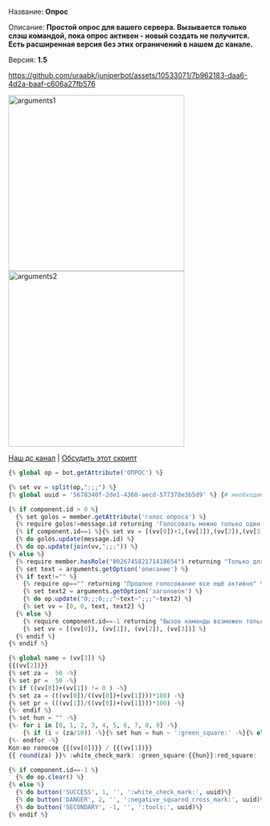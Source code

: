 Название: **Опрос**

Описание: **Простой опрос для вашего сервера. Вызывается только слэш командой, пока опрос активен - новый создать не получится. Есть расширенная версия без этих ограничений в нашем дс канале.**

Версия: **1.5**

https://github.com/uraabk/juniperbot/assets/10533071/7b962183-daa6-4d2a-baaf-c606a27fb576


<img src="https://github.com/uraabk/juniperbot/assets/10533071/6cb7b429-d702-4921-8aba-2c021e0ceda0" width="350" alt="arguments1">
<img src="https://github.com/uraabk/juniperbot/assets/10533071/53239679-a3b4-4f0d-a834-987da4d2faad" width="350" alt="arguments2">

[Наш дс канал](https://discord.gg/TwKWBPrffE) | [Обсудить этот скрипт](https://discord.com/channels/1117328976097067008/1118286912222937128/1118286912222937128)

```Julia
{% global op = bot.getAttribute('ОПРОС') %}

{% set vv = split(op,";;;") %}
{% global uuid = '5678340f-2de1-4360-aecd-577378e3b5d9' %} {# необходимо изменить #}

{% if component.id > 0 %}
  {% set golos = member.getAttribute('голос опроса') %}
  {% require golos!=message.id returning 'Голосовать можно только один раз.'%}
  {% if component.id==1 %}{% set vv = [(vv[0])+1,(vv[1]),(vv[2]),(vv[3])] %}{% else %}{% set vv = [(vv[0]),(vv[1])+1,(vv[2]),(vv[3])] %}{% endif %}
  {% do golos.update(message.id) %}
  {% do op.update(join(vv,";;;")) %}
{% else %}
  {% require member.hasRole("802674582171418654") returning "Только для админов" %}{#Админ роль#}
  {% set text = arguments.getOption('описание') %}
  {% if text!="" %}
    {% require op=="" returning "Прошлое голосование все ещё активно" %}
    {% set text2 = arguments.getOption('заголовок') %}
    {% do op.update("0;;;0;;;"~text~";;;"~text2) %}
    {% set vv = [0, 0, text, text2] %}
  {% else %}
    {% require component.id==-1 returning "Вызов команды возможен только через /" %}
    {% set vv = [(vv[0]), (vv[1]), (vv[2]), (vv[3])] %}
  {% endif %}
{% endif %}

{% global name = (vv[3]) %}
{{(vv[2])}}
{% set za =  50 -%}
{% set pr =  50 -%}
{% if ((vv[0])+(vv[1]) != 0 ) -%}
{% set za = (((vv[0])/((vv[0])+(vv[1])))*100) -%}
{% set pr = (((vv[1])/((vv[0])+(vv[1])))*100) -%}
{%- endif %}
{% set hun = "" -%}
{%- for i in [0, 1, 2, 3, 4, 5, 6, 7, 8, 9] -%}
    {% if (i < (za/10)) -%}{% set hun = hun ~ ':green_square:' -%}{% else %}{% set hun = hun ~ ':red_square:' -%}{%- endif %}
{%- endfor -%}
Кол-во голосов {{(vv[0])}} / {{(vv[1])}}
{{ round(za) }}% :white_check_mark: :green_square:{{hun}}:red_square: :x: {{ round(pr) }}%

{% if component.id==-1 %}
  {% do op.clear() %}
{% else %}
  {% do button('SUCCESS', 1, '', ':white_check_mark:', uuid)%}
  {% do button('DANGER', 2, '', ':negative_squared_cross_mark:', uuid)%}
  {% do button('SECONDARY', -1, '', ':tools:', uuid)%}
{% endif %}
```
